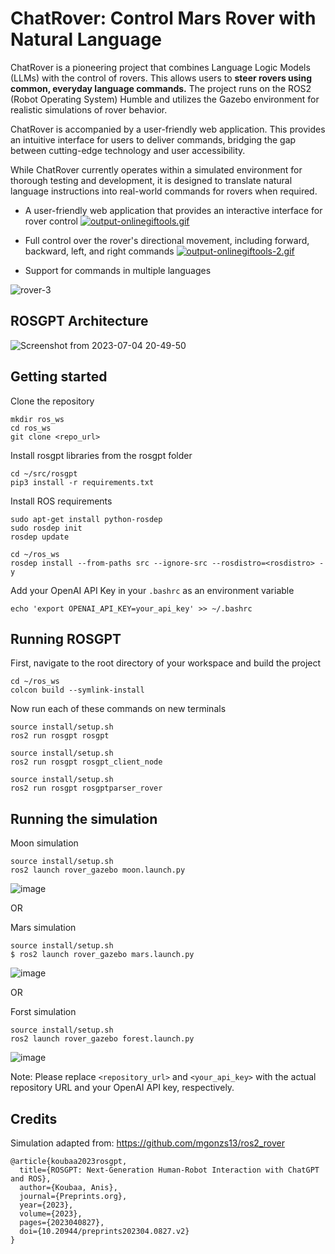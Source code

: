 # ChatRover: Control Mars Rover with Natural Language

ChatRover is a pioneering project that combines Language Logic Models (LLMs) with the control of rovers. This allows users to **steer rovers using common, everyday language commands.** The project runs on the ROS2 (Robot Operating System) Humble and utilizes the Gazebo environment for realistic simulations of rover behavior.

ChatRover is accompanied by a user-friendly web application. This provides an intuitive interface for users to deliver commands, bridging the gap between cutting-edge technology and user accessibility.

While ChatRover currently operates within a simulated environment for thorough testing and development, it is designed to translate natural language instructions into real-world commands for rovers when required.


- A user-friendly web application that provides an interactive interface for rover control
[![output-onlinegiftools.gif](https://i.postimg.cc/6qHmw0Sd/output-onlinegiftools.gif)](https://postimg.cc/0Kwf0p9Q)
  
- Full control over the rover's directional movement, including forward, backward, left, and right commands
[![output-onlinegiftools-2.gif](https://i.postimg.cc/bNrznFzf/output-onlinegiftools-2.gif)](https://postimg.cc/LndKKDYx)
  
- Support for commands in multiple languages

![rover-3](https://github.com/Gaurang-1402/ChatRover/assets/71042887/c26f704c-cc08-4194-9878-758491740a16)



## ROSGPT Architecture

![Screenshot from 2023-07-04 20-49-50](https://github.com/Gaurang-1402/ChatDrones/assets/71042887/f3534fd5-1ac8-4d55-8e67-fb5f6c0ddf8d)


## Getting started

Clone the repository

```
mkdir ros_ws
cd ros_ws
git clone <repo_url>
```

Install rosgpt libraries from the rosgpt folder

```
cd ~/src/rosgpt
pip3 install -r requirements.txt
```

Install ROS requirements

```
sudo apt-get install python-rosdep
sudo rosdep init
rosdep update
```

```
cd ~/ros_ws
rosdep install --from-paths src --ignore-src --rosdistro=<rosdistro> -y
```


Add your OpenAI API Key in your ```.bashrc``` as an environment variable 

```
echo 'export OPENAI_API_KEY=your_api_key' >> ~/.bashrc
```


## Running ROSGPT

First, navigate to the root directory of your workspace and build the project

```
cd ~/ros_ws
colcon build --symlink-install
```
Now run each of these commands on new terminals

```
source install/setup.sh
ros2 run rosgpt rosgpt
```

```
source install/setup.sh
ros2 run rosgpt rosgpt_client_node 
```

```
source install/setup.sh
ros2 run rosgpt rosgptparser_rover
```

## Running the simulation

Moon simulation
```
source install/setup.sh
ros2 launch rover_gazebo moon.launch.py
```
![image](https://github.com/Gaurang-1402/ChatRover/assets/71042887/f066435f-3f23-467e-aca1-39ecc6e49b0c)


OR

Mars simulation

```
source install/setup.sh
$ ros2 launch rover_gazebo mars.launch.py
```

![image](https://github.com/Gaurang-1402/ChatRover/assets/71042887/2c6e6ecc-67c4-4375-b174-3a093dc25393)


OR

Forst simulation

```
source install/setup.sh
ros2 launch rover_gazebo forest.launch.py
```
![image](https://github.com/Gaurang-1402/ChatRover/assets/71042887/df88ae67-14c3-4a6c-8180-8b9f450e56b8)


Note: Please replace `<repository_url>` and `<your_api_key>` with the actual repository URL and your OpenAI API key, respectively.




## Credits
Simulation adapted from: https://github.com/mgonzs13/ros2_rover

```
@article{koubaa2023rosgpt,
  title={ROSGPT: Next-Generation Human-Robot Interaction with ChatGPT and ROS},
  author={Koubaa, Anis},
  journal={Preprints.org},
  year={2023},
  volume={2023},
  pages={2023040827},
  doi={10.20944/preprints202304.0827.v2}
}

```

